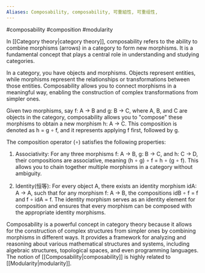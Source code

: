 ```yaml
---
Aliases: Composability, composability, 可重組性, 可重组性, 
---
```

#composability #composition #modularity

In [[Category theory|category theory]], composability refers to the ability to combine morphisms (arrows) in a category to form new morphisms. It is a fundamental concept that plays a central role in understanding and studying categories.

In a category, you have objects and morphisms. Objects represent entities, while morphisms represent the relationships or transformations between those entities. Composability allows you to connect morphisms in a meaningful way, enabling the construction of complex transformations from simpler ones.

Given two morphisms, say f: A → B and g: B → C, where A, B, and C are objects in the category, composability allows you to "compose" these morphisms to obtain a new morphism h: A → C. This composition is denoted as h = g ∘ f, and it represents applying f first, followed by g.

The composition operator (∘) satisfies the following properties:

1. Associativity: For any three morphisms f: A → B, g: B → C, and h: C → D, their compositions are associative, meaning (h ∘ g) ∘ f = h ∘ (g ∘ f). This allows you to chain together multiple morphisms in a category without ambiguity.

2. Identity(恒等): For every object A, there exists an identity morphism idA: A → A, such that for any morphism f: A → B, the compositions idB ∘ f = f and f ∘ idA = f. The identity morphism serves as an identity element for composition and ensures that every morphism can be composed with the appropriate identity morphisms.

Composability is a powerful concept in category theory because it allows for the construction of complex structures from simpler ones by combining morphisms in different ways. It provides a framework for analyzing and reasoning about various mathematical structures and systems, including algebraic structures, topological spaces, and even programming languages. The notion of [[Composability|composability]] is highly related to [[Modularity|modularity]].

